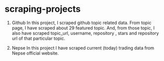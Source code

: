 # scraping-projects
1. Github
In this project, I scraped github topic related data. From topic page, I have scraped about 29 featured topic. 
And, from those topic, I also have scraped topic_url, username, repository , stars and repository url of that 
particular topic. 

2. Nepse 
In this project I have scraped current (today) trading data from Nepse official website.
